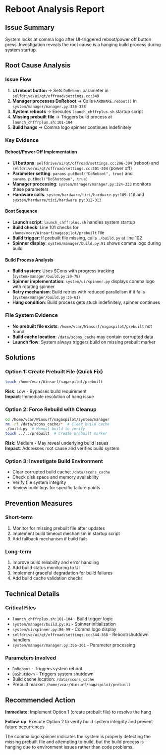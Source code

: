# Reboot Analysis Report

## Issue Summary

System locks at comma logo after UI-triggered reboot/power off button press. Investigation reveals the root cause is a hanging build process during system startup.

## Root Cause Analysis

### Issue Flow
1. **UI reboot button** → Sets `DoReboot` parameter in `selfdrive/ui/qt/offroad/settings.cc:349`
2. **Manager processes DoReboot** → Calls `HARDWARE.reboot()` in `system/manager/manager.py:356-358`
3. **System reboots** → Executes `launch_chffrplus.sh` startup script
4. **Missing prebuilt file** → Triggers build process at `launch_chffrplus.sh:101-104`
5. **Build hangs** → Comma logo spinner continues indefinitely

### Key Evidence

#### Reboot/Power Off Implementation
- **UI buttons**: `selfdrive/ui/qt/offroad/settings.cc:296-304` (reboot) and `selfdrive/ui/qt/offroad/settings.cc:301-304` (power off)
- **Parameter setting**: `params.putBool("DoReboot", true)` and `params.putBool("DoShutdown", true)`
- **Manager processing**: `system/manager/manager.py:324-333` monitors these parameters
- **Hardware calls**: `system/hardware/tici/hardware.py:109-110` and `system/hardware/tici/hardware.py:312-313`

#### Boot Sequence
- **Launch script**: `launch_chffrplus.sh` handles system startup
- **Build check**: Line 101 checks for `/home/vcar/Winsurf/nagaspilot/prebuilt` file
- **Build trigger**: If prebuilt file missing, calls `./build.py` at line 102
- **Spinner display**: `system/manager/build.py:91` shows comma logo during build

#### Build Process Analysis
- **Build system**: Uses SCons with progress tracking (`system/manager/build.py:20-78`)
- **Spinner implementation**: `system/ui/spinner.py` displays comma logo with rotating spinner
- **Retry mechanism**: Build retries with reduced parallelism if it fails (`system/manager/build.py:36-61`)
- **Hang condition**: Build process gets stuck indefinitely, spinner continues

### File System Evidence
- **No prebuilt file exists**: `/home/vcar/Winsurf/nagaspilot/prebuilt` not found
- **Build cache location**: `/data/scons_cache` may contain corrupted data
- **Launch flow**: System always triggers build on missing prebuilt marker

## Solutions

### Option 1: Create Prebuilt File (Quick Fix)
```bash
touch /home/vcar/Winsurf/nagaspilot/prebuilt
```
**Risk**: Low - Bypasses build requirement  
**Impact**: Immediate resolution of hang issue

### Option 2: Force Rebuild with Cleanup
```bash
cd /home/vcar/Winsurf/nagaspilot/system/manager
rm -rf /data/scons_cache/*  # Clear build cache
./build.py  # Manual build to verify
touch ../../prebuilt  # Create prebuilt marker
```
**Risk**: Medium - May reveal underlying build issues  
**Impact**: Addresses root cause and verifies build system

### Option 3: Investigate Build Environment
- Clear corrupted build cache: `/data/scons_cache`
- Check disk space and memory availability
- Verify file system integrity
- Review build logs for specific failure points

## Prevention Measures

### Short-term
1. Monitor for missing prebuilt file after updates
2. Implement build timeout mechanism in startup script
3. Add fallback mechanism if build fails

### Long-term
1. Improve build reliability and error handling
2. Add build status monitoring to UI
3. Implement graceful degradation for build failures
4. Add build cache validation checks

## Technical Details

### Critical Files
- `launch_chffrplus.sh:101-104` - Build trigger logic
- `system/manager/build.py:91` - Spinner initialization
- `system/ui/spinner.py:86-99` - Comma logo display
- `selfdrive/ui/qt/offroad/settings.cc:344-368` - Reboot/shutdown handlers
- `system/manager/manager.py:356-361` - Parameter processing

### Parameters Involved
- `DoReboot` - Triggers system reboot
- `DoShutdown` - Triggers system shutdown
- Build cache location: `/data/scons_cache`
- Prebuilt marker: `/home/vcar/Winsurf/nagaspilot/prebuilt`

## Recommended Action

**Immediate**: Implement Option 1 (create prebuilt file) to resolve the hang

**Follow-up**: Execute Option 2 to verify build system integrity and prevent future occurrences

The comma logo spinner indicates the system is properly detecting the missing prebuilt file and attempting to build, but the build process is hanging due to environment issues rather than code problems.